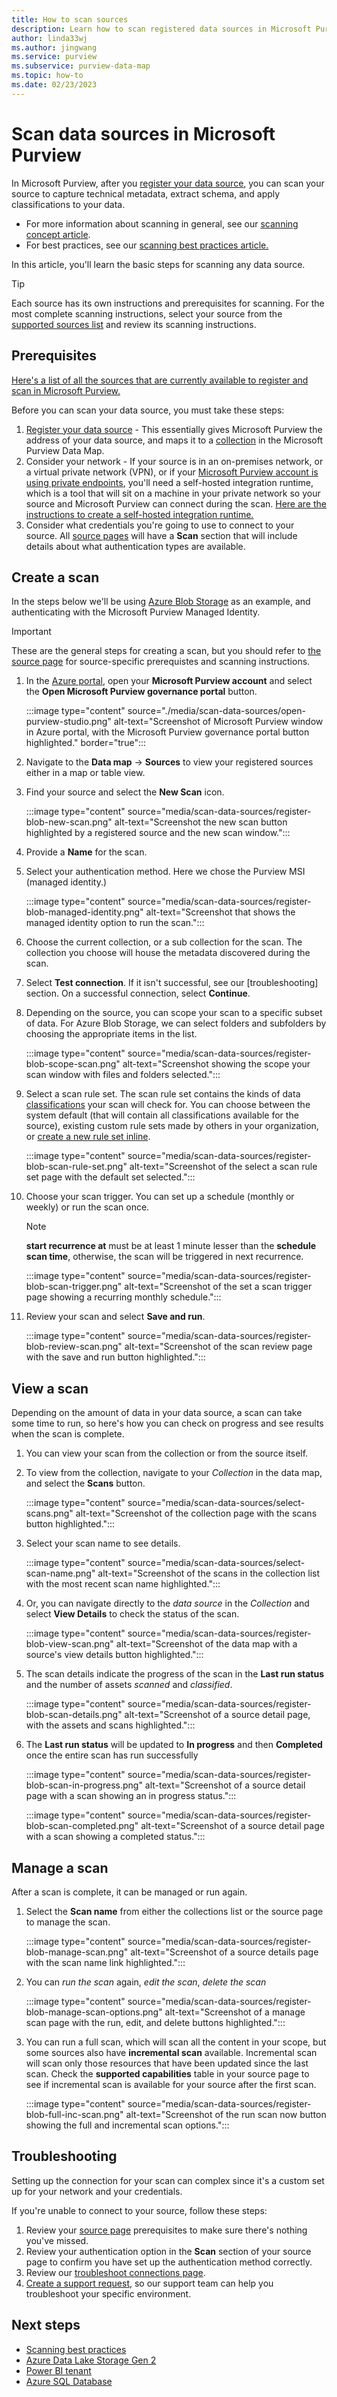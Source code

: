 ```yaml
---
title: How to scan sources
description: Learn how to scan registered data sources in Microsoft Purview.
author: linda33wj
ms.author: jingwang
ms.service: purview
ms.subservice: purview-data-map
ms.topic: how-to
ms.date: 02/23/2023
---
```


# Scan data sources in Microsoft Purview

In Microsoft Purview, after you [register your data source](manage-data-sources.md#register-a-new-source), you can scan your source to capture technical metadata, extract schema, and apply classifications to your data.

* For more information about scanning in general, see our [scanning concept article](concept-scans-and-ingestion.md).
* For best practices, see our [scanning best practices article.](concept-best-practices-scanning.md)

In this article, you'll learn the basic steps for scanning any data source.

>[!TIP]
>Each source has its own instructions and prerequisites for scanning. For the most complete scanning instructions, select your source from the [supported sources list](microsoft-purview-connector-overview.md) and review its scanning instructions.

## Prerequisites

[Here's a list of all the sources that are currently available to register and scan in Microsoft Purview.](microsoft-purview-connector-overview.md)

Before you can scan your data source, you must take these steps:

1. [Register your data source](manage-data-sources.md#register-a-new-source) - This essentially gives Microsoft Purview the address of your data source, and maps it to a [collection](catalog-permissions.md#a-collections-example) in the Microsoft Purview Data Map.
1. Consider your network - If your source is in an on-premises network, or a virtual private network (VPN), or if your [Microsoft Purview account is using private endpoints](catalog-private-link-end-to-end.md), you'll need a self-hosted integration runtime, which is a tool that will sit on a machine in your private network so your source and Microsoft Purview can connect during the scan. [Here are the instructions to create a self-hosted integration runtime.](manage-integration-runtimes.md)
1. Consider what credentials you're going to use to connect to your source. All [source pages](microsoft-purview-connector-overview.md) will have a **Scan** section that will include details about what authentication types are available.

## Create a scan

In the steps below we'll be using [Azure Blob Storage](register-scan-azure-blob-storage-source.md) as an example, and authenticating with the Microsoft Purview Managed Identity.

>[!IMPORTANT]
> These are the general steps for creating a scan, but you should refer to [the source page](microsoft-purview-connector-overview.md) for source-specific prerequistes and scanning instructions.


1. In the [Azure portal](https://portal.azure.com), open your **Microsoft Purview account** and select the **Open Microsoft Purview governance portal** button.

   :::image type="content" source="./media/scan-data-sources/open-purview-studio.png" alt-text="Screenshot of Microsoft Purview window in Azure portal, with the Microsoft Purview governance portal button highlighted." border="true":::

1. Navigate to the **Data map** -> **Sources** to view your registered sources either in a map or table view.
1. Find your source and select the **New Scan** icon.

   :::image type="content" source="media/scan-data-sources/register-blob-new-scan.png" alt-text="Screenshot the new scan button highlighted by a registered source and the new scan window.":::

1. Provide a **Name** for the scan.
1. Select your authentication method. Here we chose the Purview MSI (managed identity.)

   :::image type="content" source="media/scan-data-sources/register-blob-managed-identity.png" alt-text="Screenshot that shows the managed identity option to run the scan.":::

1. Choose the current collection, or a sub collection for the scan. The collection you choose will house the metadata discovered during the scan.

1. Select **Test connection**. If it isn't successful, see our [troubleshooting] section. On a successful connection, select **Continue**.

1. Depending on the source, you can scope your scan to a specific subset of data. For Azure Blob Storage, we can select folders and subfolders by choosing the appropriate items in the list.

   :::image type="content" source="media/scan-data-sources/register-blob-scope-scan.png" alt-text="Screenshot showing the scope your scan window with files and folders selected.":::

1. Select a scan rule set. The scan rule set contains the kinds of data [classifications](concept-classification.md) your scan will check for. You can choose between the system default (that will contain all classifications available for the source), existing custom rule sets made by others in your organization, or [create a new rule set inline](create-a-scan-rule-set.md).

   :::image type="content" source="media/scan-data-sources/register-blob-scan-rule-set.png" alt-text="Screenshot of the select a scan rule set page with the default set selected.":::

1. Choose your scan trigger. You can set up a schedule (monthly or weekly) or run the scan once.
   >[!NOTE]
   > **start recurrence at** must be at least 1 minute lesser than the **schedule scan time**, otherwise, the scan will be triggered in next recurrence. 

   :::image type="content" source="media/scan-data-sources/register-blob-scan-trigger.png" alt-text="Screenshot of the set a scan trigger page showing a recurring monthly schedule.":::

1. Review your scan and select **Save and run**.

   :::image type="content" source="media/scan-data-sources/register-blob-review-scan.png" alt-text="Screenshot of the scan review page with the save and run button highlighted.":::

## View a scan

Depending on the amount of data in your data source, a scan can take some time to run, so here's how you can check on progress and see results when the scan is complete.

1. You can view your scan from the collection or from the source itself.

1. To view from the collection, navigate to your _Collection_ in the data map, and select the **Scans** button.

   :::image type="content" source="media/scan-data-sources/select-scans.png" alt-text="Screenshot of the collection page with the scans button highlighted.":::

1. Select your scan name to see details.

    :::image type="content" source="media/scan-data-sources/select-scan-name.png" alt-text="Screenshot of the scans in the collection list with the most recent scan name highlighted.":::

1. Or, you can navigate directly to the _data source_ in the _Collection_ and select **View Details** to check the status of the scan.

   :::image type="content" source="media/scan-data-sources/register-blob-view-scan.png" alt-text="Screenshot of the data map with a source's view details button highlighted.":::

1. The scan details indicate the progress of the scan in the **Last run status** and the number of assets _scanned_ and _classified_.

   :::image type="content" source="media/scan-data-sources/register-blob-scan-details.png" alt-text="Screenshot of a source detail page, with the assets and scans highlighted.":::

1. The **Last run status** will be updated to **In progress** and then **Completed** once the entire scan has run successfully

   :::image type="content" source="media/scan-data-sources/register-blob-scan-in-progress.png" alt-text="Screenshot of a source detail page with a scan showing an in progress status.":::

   :::image type="content" source="media/scan-data-sources/register-blob-scan-completed.png" alt-text="Screenshot of a source detail page with a scan showing a completed status.":::

## Manage a scan

After a scan is complete, it can be managed or run again.

1. Select the **Scan name** from either the collections list or the source page to manage the scan.

   :::image type="content" source="media/scan-data-sources/register-blob-manage-scan.png" alt-text="Screenshot of a source details page with the scan name link highlighted.":::

1. You can _run the scan_ again, _edit the scan_, _delete the scan_  

   :::image type="content" source="media/scan-data-sources/register-blob-manage-scan-options.png" alt-text="Screenshot of a manage scan page with the run, edit, and delete buttons highlighted.":::

1. You can run a full scan, which will scan all the content in your scope, but some sources also have **incremental scan** available. Incremental scan will scan only those resources that have been updated since the last scan. Check the **supported capabilities** table in your source page to see if incremental scan is available for your source after the first scan.

   :::image type="content" source="media/scan-data-sources/register-blob-full-inc-scan.png" alt-text="Screenshot of the run scan now button showing the full and incremental scan options.":::

## Troubleshooting

Setting up the connection for your scan can complex since it's a custom set up for your network and your credentials.

If you're unable to connect to your source, follow these steps:

1. Review your [source page](microsoft-purview-connector-overview.md) prerequisites to make sure there's nothing you've missed.
1. Review your authentication option in the **Scan** section of your source page to confirm you have set up the authentication method correctly.
1. Review our [troubleshoot connections page](troubleshoot-connections.md).
1. [Create a support request](../azure-portal/supportability/how-to-create-azure-support-request.md#go-to-help--support-from-the-global-header), so our support team can help you troubleshoot your specific environment.

## Next steps

* [Scanning best practices](concept-best-practices-scanning.md)
* [Azure Data Lake Storage Gen 2](register-scan-adls-gen2.md)
* [Power BI tenant](register-scan-power-bi-tenant.md)
* [Azure SQL Database](register-scan-azure-sql-database.md)
